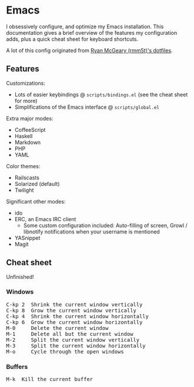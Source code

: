 # Emacs

I obsessively configure, and optimize my Emacs installation. This documentation gives a brief overview of the features my configuration adds, plus a quick cheat sheet for keyboard shortcuts.

A lot of this config originated from [Ryan McGeary (rmm5t)'s dotfiles][1].

  [1]: https://github.com/rmm5t/dotfiles

## Features

Customizations:

- Lots of easier keybindings @ `scripts/bindings.el` (see the cheat sheet for more)
- Simplifications of the Emacs interface @ `scripts/global.el`

Extra major modes:

- CoffeeScript
- Haskell
- Markdown
- PHP
- YAML

Color themes:

- Railscasts
- Solarized (default)
- Twilight

Significant other modes:

- ido
- ERC, an Emacs IRC client
  + Some custom configuration included: Auto-filling of screen, Growl / libnotify notifications when your username is mentioned
- YASnippet
- Magit

## Cheat sheet

Unfinished!

### Windows

<pre>
C-kp 2  Shrink the current window vertically
C-kp 8  Grow the current window vertically
C-kp 4  Shrink the current window horizontally
C-kp 6  Grow the current window horizontally
M-0     Delete the current window
M-1     Delete all but the current window
M-2     Split the current window vertically
M-3     Split the current window horizontally
M-o     Cycle through the open windows
</pre>

### Buffers

<pre>
M-k  Kill the current buffer
</pre>
